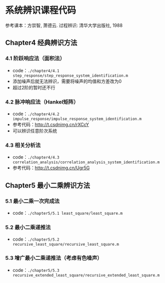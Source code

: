 # 系统辨识课程代码

参考课本：方崇智, 萧德云. 过程辨识: 清华大学出版社, 1988

## Chapter4 经典辨识方法

### 4.1 阶跃响应法（面积法）

- code：`./chapter4/4.1 step_response/step_response_system_identification.m`
- 添加噪声后就无法辨识，需要将噪声的均值和方差改为0
- 超过2阶的暂时还不行

### 4.2 脉冲响应法（Hankel矩阵）

- code：`./chapter4/4.2 impulse_response/impulse_response_system_identification.m`
- 参考代码：http://t.csdnimg.cn/rXCcY
- 可以辨识任意阶次系统

### 4.3 相关分析法

- code：`./chapter4/4.3 correlation_analysis/correlation_analysis_system_identification.m`
- 参考代码：http://t.csdnimg.cn/Ugr5G

## Chapter5 最小二乘辨识方法

### 5.1 最小二乘一次完成法

- code：`./chapter5/5.1 least_square/least_square.m`

### 5.2 最小二乘递推法

- code：`./chapter5/5.2 recursive_least_square/recursive_least_square.m`

### 5.3 增广最小二乘递推法（考虑有色噪声）

- code：`./chapter5/5.3 recursive_extended_least_square/recursive_extended_least_square.m`
